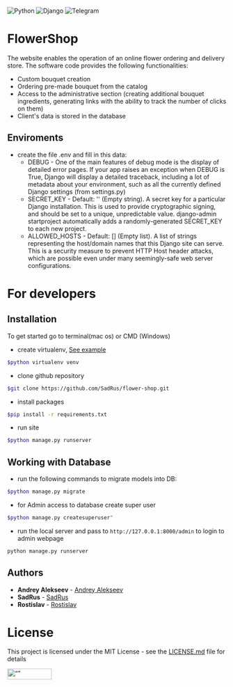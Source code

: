 ![Python](https://img.shields.io/badge/python-3670A0?style=for-the-badge&logo=python&logoColor=ffdd54)
![Django](https://img.shields.io/badge/django-%23092E20.svg?style=for-the-badge&logo=django&logoColor=white)
![Telegram](https://img.shields.io/badge/Telegram-2CA5E0?style=for-the-badge&logo=telegram&logoColor=white)

# FlowerShop
The website enables the operation of an online flower ordering and delivery store. The software code provides the following functionalities:
- Custom bouquet creation
- Ordering pre-made bouquet from the catalog
- Access to the administrative section (creating additional bouquet ingredients, generating links with the ability to track the number of clicks on them)
- Client's data is stored in the database


## Enviroments

- create the file .env and fill in this data:
    - DEBUG -
      One of the main features of debug mode is the display of detailed error pages. If your app raises an exception when DEBUG is True, Django will display a detailed traceback, including a lot of metadata about your environment, such as all the currently defined Django settings (from settings.py)
    - SECRET_KEY -
      Default: '' (Empty string).
      A secret key for a particular Django installation. This is used to provide cryptographic signing, and should be set to a unique, unpredictable value.
      django-admin startproject automatically adds a randomly-generated SECRET_KEY to each new project.
    - ALLOWED_HOSTS -
      Default: [] (Empty list).
      A list of strings representing the host/domain names that this Django site can serve. This is a security measure to prevent HTTP Host header attacks, which are possible even under many seemingly-safe web server configurations.


# For developers
## Installation

To get started go to terminal(mac os) or CMD (Windows)
- create virtualenv, [See example](https://python-scripts.com/virtualenv)

```bash
$python virtualenv venv
```

- clone github repository

```bash
$git clone https://github.com/SadRus/flower-shop.git
```

- install packages

```bash
$pip install -r requirements.txt
```

- run site

```bash
$python manage.py runserver
```

## Working with Database

- run the following commands to migrate models into DB:

```bash
$python manage.py migrate 
```

- for Admin access to database create super user

```bash
$python manage.py createsuperuser"
```

- run the local server and pass to `http://127.0.0.1:8000/admin` to login to admin webpage
```bash
python manage.py runserver
```
## Authors


* **Andrey Alekseev** - [Andrey Alekseev](https://github.com/leksuss)
* **SadRus** - [SadRus](https://github.com/SadRus)
* **Rostislav** - [Rostislav](https://github.com/Rostwik)

# License

This project is licensed under the MIT License - see the [LICENSE.md](LICENSE.md) file for details


<img src="https://dvmn.org/assets/img/logo.8d8f24edbb5f.svg" alt= “” width="102" height="25">